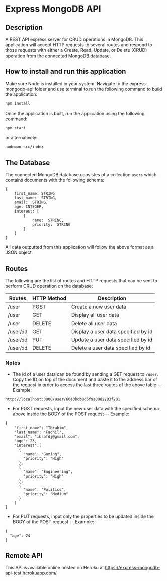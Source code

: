 # Express MongoDB API
## Description
A REST API express server for CRUD operations in MongoDB. This application will accept HTTP requests to several routes and respond to those requests with either a Create, Read, Update, or Delete (CRUD) operation from the connected MongoDB database.

## How to install and run this application
Make sure Node is installed in your system. Navigate to the express-mongodb-api folder and use terminal to run the following command to build the application:

```bash
npm install
```

Once the application is built, run the application using the following command:

```bash
npm start
```

or alternatively:

```bash
nodemon src/index
```

## The Database
The connected MongoDB database consistes of a collection ```users``` which contains documents with the following schema:

```
{
    first_name: STRING
    last_name:  STRING,
    email:  STRING,
    age: INTEGER,
    interest: [
        {
            name:  STRING,
            priority:  STRING
        }
    ]
}
```

All data outputted from this application will follow the above format as a JSON object.

## Routes
The following are the list of routes and HTTP requests that can be sent to perform CRUD operation on the database:

|     Routes       |     HTTP   Method    |     Description                           |
|------------------|----------------------|-------------------------------------------|
|     /user        |     POST             |     Create a new user data                |
|     /user        |     GET              |     Display all user data                 |
|     /user        |     DELETE           |     Delete all user data                  |
|     /user/:id    |     GET              |     Display a user data specified by id   |
|     /user/:id    |     PUT              |     Update a user data specified by id    |
|     /user/:id    |     DELETE           |     Delete a user data specified by id    |

### Notes
- The id of a user data can be found by sending a GET request to ```/user```. Copy the ID on top of the document and paste it to the address bar of the request in order to access the last three routes of the above table
-- Example:
```
http://localhost:3000/user/60e3bcb8d5f9a8002283f201
```
- For POST requests, input the new user data with the specified schema above inside the BODY of the POST request
-- Example:
```
{
    "first_name": "Ibrahim",
    "last_name": "Fadhil",
    "email": "ibrafdj@gmail.com",
    "age": 23,
    "interest":[
      {
        "name": "Gaming",
        "priority": "High"
      },
      {
        "name": "Engineering",
        "priority": "High"
      },
      {
        "name": "Politics",
        "priority": "Medium"
      }
    ]
}
```
- For PUT requests, input only the properties to be updated inside the BODY of the POST request 
-- Example:
```
{
  "age": 24
}
```

## Remote API
This API is available online hosted on Heroku at https://express-mongodb-api-test.herokuapp.com/

